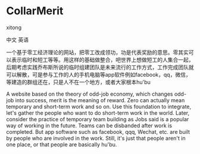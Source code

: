 # CollarMerit
xitong

中文
英语

一个基于零工经济理论的网站，把零工改成领功，功是代表奖励的意思。零其实可以表示临时和短工等等。用这样的基础做整合，吧世界上想做短工的人集合一起，后期考虑实践乔布斯所说的临时组建团队是未来流行的工作方式，工作完成团队就可以解散，可是参与工作的人的手机电脑等app软件例如facebook，qq，微信，等建造的群组还在，只是人不在一个地方，或者大家根本hu'bu

A website based on the theory of odd-job economy, which changes odd-job into success, merit is the meaning of reward. Zero can actually mean temporary and short-term work and so on. Use this foundation to integrate, let's gather the people who want to do short-term work in the world. Later, consider the practice of temporary team building as Jobs said is a popular way of working in the future. Teams can be disbanded after work is completed. But app software such as facebook, qqq, Wechat, etc. are built by people who are involved in the work. Still, it's just that people aren't in one place, or that people are basically hu'bu.
